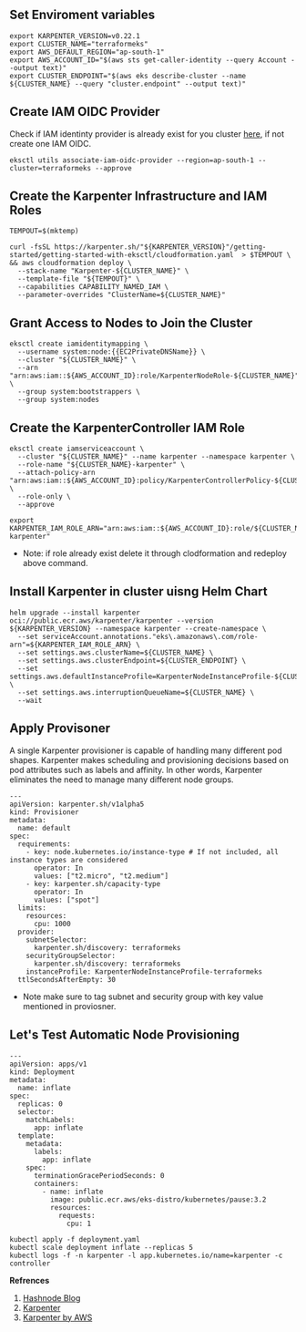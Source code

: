 ## Set Enviroment variables
```
export KARPENTER_VERSION=v0.22.1
export CLUSTER_NAME="terraformeks"
export AWS_DEFAULT_REGION="ap-south-1"
export AWS_ACCOUNT_ID="$(aws sts get-caller-identity --query Account --output text)"
export CLUSTER_ENDPOINT="$(aws eks describe-cluster --name ${CLUSTER_NAME} --query "cluster.endpoint" --output text)"
```
## Create IAM OIDC Provider
Check if IAM identinty provider is already exist for you cluster [here](https://us-east-1.console.aws.amazon.com/iamv2/home?region=ap-south-1#/identity_providers), if not create one IAM OIDC.

```
eksctl utils associate-iam-oidc-provider --region=ap-south-1 --cluster=terraformeks --approve
```

## Create the Karpenter Infrastructure and IAM Roles 

```
TEMPOUT=$(mktemp)

curl -fsSL https://karpenter.sh/"${KARPENTER_VERSION}"/getting-started/getting-started-with-eksctl/cloudformation.yaml  > $TEMPOUT \
&& aws cloudformation deploy \
  --stack-name "Karpenter-${CLUSTER_NAME}" \
  --template-file "${TEMPOUT}" \
  --capabilities CAPABILITY_NAMED_IAM \
  --parameter-overrides "ClusterName=${CLUSTER_NAME}"
```
## Grant Access to Nodes to Join the Cluster

```
eksctl create iamidentitymapping \
  --username system:node:{{EC2PrivateDNSName}} \
  --cluster "${CLUSTER_NAME}" \
  --arn "arn:aws:iam::${AWS_ACCOUNT_ID}:role/KarpenterNodeRole-${CLUSTER_NAME}" \
  --group system:bootstrappers \
  --group system:nodes
```

## Create the KarpenterController IAM Role 
```
eksctl create iamserviceaccount \
  --cluster "${CLUSTER_NAME}" --name karpenter --namespace karpenter \
  --role-name "${CLUSTER_NAME}-karpenter" \
  --attach-policy-arn "arn:aws:iam::${AWS_ACCOUNT_ID}:policy/KarpenterControllerPolicy-${CLUSTER_NAME}" \
  --role-only \
  --approve

export KARPENTER_IAM_ROLE_ARN="arn:aws:iam::${AWS_ACCOUNT_ID}:role/${CLUSTER_NAME}-karpenter"
```
- Note: if role already exist delete it through clodformation  and redeploy above command.

## Install Karpenter in cluster uisng  Helm Chart 

```
helm upgrade --install karpenter oci://public.ecr.aws/karpenter/karpenter --version ${KARPENTER_VERSION} --namespace karpenter --create-namespace \
  --set serviceAccount.annotations."eks\.amazonaws\.com/role-arn"=${KARPENTER_IAM_ROLE_ARN} \
  --set settings.aws.clusterName=${CLUSTER_NAME} \
  --set settings.aws.clusterEndpoint=${CLUSTER_ENDPOINT} \
  --set settings.aws.defaultInstanceProfile=KarpenterNodeInstanceProfile-${CLUSTER_NAME} \
  --set settings.aws.interruptionQueueName=${CLUSTER_NAME} \
  --wait
```
## Apply Provisoner
A single Karpenter provisioner is capable of handling many different pod shapes. Karpenter makes scheduling and provisioning decisions based on pod attributes such as labels and affinity. In other words, Karpenter eliminates the need to manage many different node groups.


```
---
apiVersion: karpenter.sh/v1alpha5
kind: Provisioner
metadata:
  name: default
spec:
  requirements:
    - key: node.kubernetes.io/instance-type # If not included, all instance types are considered
      operator: In
      values: ["t2.micro", "t2.medium"]
    - key: karpenter.sh/capacity-type
      operator: In
      values: ["spot"]
  limits:
    resources:
      cpu: 1000
  provider:
    subnetSelector:
      karpenter.sh/discovery: terraformeks
    securityGroupSelector:
      karpenter.sh/discovery: terraformeks
    instanceProfile: KarpenterNodeInstanceProfile-terraformeks
  ttlSecondsAfterEmpty: 30
```

* Note make sure to tag subnet and security group with key value mentioned in proviosner.

## Let's Test Automatic Node Provisioning 

```
---
apiVersion: apps/v1
kind: Deployment
metadata:
  name: inflate
spec:
  replicas: 0
  selector:
    matchLabels:
      app: inflate
  template:
    metadata:
      labels:
        app: inflate
    spec:
      terminationGracePeriodSeconds: 0
      containers:
        - name: inflate
          image: public.ecr.aws/eks-distro/kubernetes/pause:3.2
          resources:
            requests:
              cpu: 1
```
```
kubectl apply -f deployment.yaml
kubectl scale deployment inflate --replicas 5
kubectl logs -f -n karpenter -l app.kubernetes.io/name=karpenter -c controller
```

**Refrences**
1. [Hashnode Blog](https://makendran.hashnode.dev/just-in-time-worker-nodes-with-karpenter)
2. [Karpenter](https://karpenter.sh/v0.22.1/getting-started/getting-started-with-eksctl/)
3. [Karpenter by AWS](https://aws.amazon.com/premiumsupport/knowledge-center/eks-install-karpenter/)
